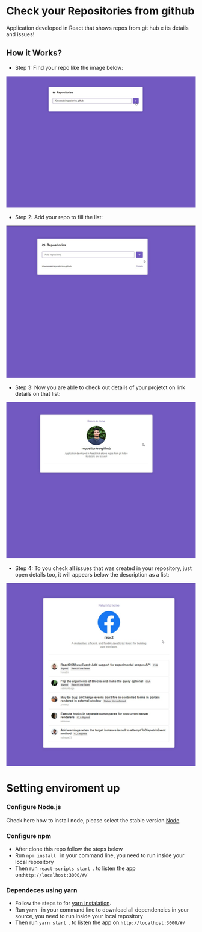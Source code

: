 # Check your Repositories from github
Application developed in React that shows repos from git hub e its details and issues!

## How it Works?

* Step 1: Find your repo like the image below:
 <img src="./src/assets/readmeImages/Screen1.jpg" alt="alt text" width="600" >

* Step 2: Add your repo to fill the list:
 <img src="./src/assets/readmeImages/Screen2.jpg" alt="alt text" width="600" >

* Step 3: Now you are able to check out details of your projetct on link details on that list:
 <img src="./src/assets/readmeImages/Screen3.jpg" alt="alt text" width="600" >

* Step 4: To you check all issues that was created in your repository, just open details too, it will appears below the description as a list:
<img src="./src/assets/readmeImages/Screen5.jpg" alt="alt text" width="600" >

# Setting  enviroment up
### Configure Node.js
Check here how to install node, please select the stable version [Node](https://nodejs.org/en/).

### Configure npm
* After clone this repo follow the steps below
* Run ```npm install ``` in your command line, you need to run inside your local repository
* Then run ```react-scripts start ```. to listen the app on:```http://localhost:3000/#/```

### Dependeces using yarn
* Follow the steps to for [yarn instalation](https://nodejs.org/en/).
* Run ```yarn ``` in your command line to download all dependencies in your source, you need to run inside your local repository
* Then run ```yarn start ```. to listen the app on:```http://localhost:3000/#/```
